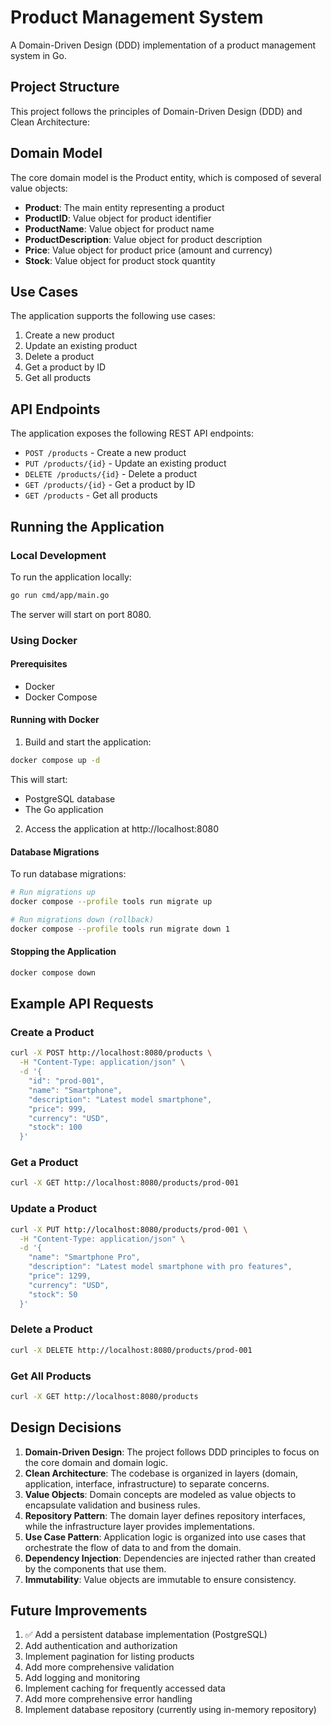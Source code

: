 # Product Management System

A Domain-Driven Design (DDD) implementation of a product management system in Go.

## Project Structure

This project follows the principles of Domain-Driven Design (DDD) and Clean Architecture:

## Domain Model

The core domain model is the Product entity, which is composed of several value objects:

- **Product**: The main entity representing a product
- **ProductID**: Value object for product identifier
- **ProductName**: Value object for product name
- **ProductDescription**: Value object for product description
- **Price**: Value object for product price (amount and currency)
- **Stock**: Value object for product stock quantity

## Use Cases

The application supports the following use cases:

1. Create a new product
2. Update an existing product
3. Delete a product
4. Get a product by ID
5. Get all products

## API Endpoints

The application exposes the following REST API endpoints:

- `POST /products` - Create a new product
- `PUT /products/{id}` - Update an existing product
- `DELETE /products/{id}` - Delete a product
- `GET /products/{id}` - Get a product by ID
- `GET /products` - Get all products

## Running the Application

### Local Development

To run the application locally:

```bash
go run cmd/app/main.go
```

The server will start on port 8080.

### Using Docker

#### Prerequisites

- Docker
- Docker Compose

#### Running with Docker

1. Build and start the application:

```bash
docker compose up -d
```

This will start:
- PostgreSQL database
- The Go application

2. Access the application at http://localhost:8080

#### Database Migrations

To run database migrations:

```bash
# Run migrations up
docker compose --profile tools run migrate up

# Run migrations down (rollback)
docker compose --profile tools run migrate down 1
```

#### Stopping the Application

```bash
docker compose down
```

## Example API Requests

### Create a Product

```bash
curl -X POST http://localhost:8080/products \
  -H "Content-Type: application/json" \
  -d '{
    "id": "prod-001",
    "name": "Smartphone",
    "description": "Latest model smartphone",
    "price": 999,
    "currency": "USD",
    "stock": 100
  }'
```

### Get a Product

```bash
curl -X GET http://localhost:8080/products/prod-001
```

### Update a Product

```bash
curl -X PUT http://localhost:8080/products/prod-001 \
  -H "Content-Type: application/json" \
  -d '{
    "name": "Smartphone Pro",
    "description": "Latest model smartphone with pro features",
    "price": 1299,
    "currency": "USD",
    "stock": 50
  }'
```

### Delete a Product

```bash
curl -X DELETE http://localhost:8080/products/prod-001
```

### Get All Products

```bash
curl -X GET http://localhost:8080/products
```

## Design Decisions

1. **Domain-Driven Design**: The project follows DDD principles to focus on the core domain and domain logic.
2. **Clean Architecture**: The codebase is organized in layers (domain, application, interface, infrastructure) to separate concerns.
3. **Value Objects**: Domain concepts are modeled as value objects to encapsulate validation and business rules.
4. **Repository Pattern**: The domain layer defines repository interfaces, while the infrastructure layer provides implementations.
5. **Use Case Pattern**: Application logic is organized into use cases that orchestrate the flow of data to and from the domain.
6. **Dependency Injection**: Dependencies are injected rather than created by the components that use them.
7. **Immutability**: Value objects are immutable to ensure consistency.

## Future Improvements

1. ✅ Add a persistent database implementation (PostgreSQL)
2. Add authentication and authorization
3. Implement pagination for listing products
4. Add more comprehensive validation
5. Add logging and monitoring
6. Implement caching for frequently accessed data
7. Add more comprehensive error handling
8. Implement database repository (currently using in-memory repository)
